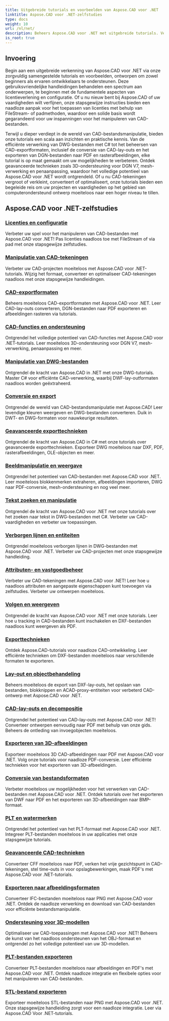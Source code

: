 ```yaml
---
title: Uitgebreide tutorials en voorbeelden van Aspose.CAD voor .NET
linktitle: Aspose.CAD voor .NET-zelfstudies
type: docs
weight: 10
url: /nl/net/
description: Beheers Aspose.CAD voor .NET met uitgebreide tutorials. Verbeter uw CAD-vaardigheden, van licentieverlening tot geavanceerde exporttechnieken. Ontgrendel verborgen functies moeiteloos.
is_root: true
---
```


## Invoering

Begin aan een uitgebreide verkenning van Aspose.CAD voor .NET via onze zorgvuldig samengestelde tutorials en voorbeelden, ontworpen om zowel beginners als ervaren ontwikkelaars te ondersteunen. Deze gebruiksvriendelijke handleidingen behandelen een spectrum aan onderwerpen, te beginnen met de fundamentele aspecten van licentieverlening en configuratie. Of u nu nieuw bent bij Aspose.CAD of uw vaardigheden wilt verfijnen, onze stapsgewijze instructies bieden een naadloze aanpak voor het toepassen van licenties met behulp van FileStream- of padmethoden, waardoor een solide basis wordt gegarandeerd voor uw inspanningen voor het manipuleren van CAD-bestanden.

Terwijl u dieper verdiept in de wereld van CAD-bestandsmanipulatie, bieden onze tutorials een scala aan inzichten en praktische kennis. Van de efficiënte verwerking van DWG-bestanden met C# tot het beheersen van CAD-exportformaten, inclusief de conversie van CAD-lay-outs en het exporteren van DGN-bestanden naar PDF en rasterafbeeldingen, elke tutorial is op maat gemaakt om uw mogelijkheden te verbeteren. Ontdek geavanceerde technieken zoals 3D-ondersteuning voor DGN V7, mesh-verwerking en penaanpassing, waardoor het volledige potentieel van Aspose.CAD voor .NET wordt ontgrendeld. Of u nu CAD-tekeningen vergroot of verkleint, converteert of optimaliseert, onze tutorials bieden een begeleide reis om uw projecten en vaardigheden op het gebied van computerondersteund ontwerp moeiteloos naar een hoger niveau te tillen.

## Aspose.CAD voor .NET-zelfstudies
### [Licenties en configuratie](./licensing-and-configuration/)
Verbeter uw spel voor het manipuleren van CAD-bestanden met Aspose.CAD voor .NET! Pas licenties naadloos toe met FileStream of via pad met onze stapsgewijze zelfstudies. 
### [Manipulatie van CAD-tekeningen](./cad-drawing-manipulation/)
Verbeter uw CAD-projecten moeiteloos met Aspose.CAD voor .NET-tutorials. Wijzig het formaat, converteer en optimaliseer CAD-tekeningen naadloos met onze stapsgewijze handleidingen.
### [CAD-exportformaten](./cad-export-formats/)
Beheers moeiteloos CAD-exportformaten met Aspose.CAD voor .NET. Leer CAD-lay-outs converteren, DGN-bestanden naar PDF exporteren en afbeeldingen rasteren via tutorials.
### [CAD-functies en ondersteuning](./cad-features-and-support/)
Ontgrendel het volledige potentieel van CAD-functies met Aspose.CAD voor .NET-tutorials. Leer moeiteloos 3D-ondersteuning voor DGN V7, mesh-verwerking, penaanpassing en meer.
### [Manipulatie van DWG-bestanden](./dwg-file-manipulation/)
Ontgrendel de kracht van Aspose.CAD in .NET met onze DWG-tutorials. Master C# voor efficiënte CAD-verwerking, waarbij DWF-lay-outformaten naadloos worden geëxtraheerd.
### [Conversie en export](./conversion-and-export/)
Ontgrendel de wereld van CAD-bestandsmanipulatie met Aspose.CAD! Leer levendige kleuren weergeven en DWG-bestanden converteren. Duik in DWT- en DWG-formaten voor nauwkeurige resultaten.
### [Geavanceerde exporttechnieken](./advanced-export-techniques/)
Ontgrendel de kracht van Aspose.CAD in C# met onze tutorials over geavanceerde exporttechnieken. Exporteer DWG moeiteloos naar DXF, PDF, rasterafbeeldingen, OLE-objecten en meer.
### [Beeldmanipulatie en weergave](./image-manipulation-and-rendering/)
Ontgrendel het potentieel van CAD-bestanden met Aspose.CAD voor .NET. Leer moeiteloos blokkenmerken extraheren, afbeeldingen importeren, DWG naar PDF-conversie, mesh-ondersteuning en nog veel meer.
### [Tekst zoeken en manipulatie](./text-search-and-manipulation/)
Ontgrendel de kracht van Aspose.CAD voor .NET met onze tutorials over het zoeken naar tekst in DWG-bestanden met C#. Verbeter uw CAD-vaardigheden en verbeter uw toepassingen.
### [Verborgen lijnen en entiteiten](./hidden-lines-and-entities/)
Ontgrendel moeiteloos verborgen lijnen in DWG-bestanden met Aspose.CAD voor .NET. Verbeter uw CAD-projecten met onze stapsgewijze handleiding.
### [Attributen- en vastgoedbeheer](./attribute-and-property-management/)
Verbeter uw CAD-tekeningen met Aspose.CAD voor .NET! Leer hoe u naadloos attributen en aangepaste eigenschappen kunt toevoegen via zelfstudies. Verbeter uw ontwerpen moeiteloos.
### [Volgen en weergeven](./tracking-and-rendering/)
Ontgrendel de kracht van Aspose.CAD voor .NET met onze tutorials. Leer hoe u tracking in CAD-bestanden kunt inschakelen en DXF-bestanden naadloos kunt weergeven als PDF.
### [Exporttechnieken](./export-techniques/)
Ontdek Aspose.CAD-tutorials voor naadloze CAD-ontwikkeling. Leer efficiënte technieken om DXF-bestanden moeiteloos naar verschillende formaten te exporteren.
### [Lay-out en objectbehandeling](./layout-and-object-handling/)
Beheers moeiteloos de export van DXF-lay-outs, het opslaan van bestanden, blokknippen en ACAD-proxy-entiteiten voor verbeterd CAD-ontwerp met Aspose.CAD voor .NET.
### [CAD-lay-outs en decompositie](./cad-layouts-and-decomposition/)
Ontgrendel het potentieel van CAD-lay-outs met Aspose.CAD voor .NET! Converteer ontwerpen eenvoudig naar PDF met behulp van onze gids. Beheers de ontleding van invoegobjecten moeiteloos.
### [Exporteren van 3D-afbeeldingen](./3d-image-export/)
Exporteer moeiteloos 3D CAD-afbeeldingen naar PDF met Aspose.CAD voor .NET. Volg onze tutorials voor naadloze PDF-conversie. Leer efficiënte technieken voor het exporteren van 3D-afbeeldingen.
### [Conversie van bestandsformaten](./file-format-conversion/)
Verbeter moeiteloos uw mogelijkheden voor het verwerken van CAD-bestanden met Aspose.CAD voor .NET. Ontdek tutorials over het exporteren van DWF naar PDF en het exporteren van 3D-afbeeldingen naar BMP-formaat.
### [PLT en watermerken](./plt-and-watermarking/)
Ontgrendel het potentieel van het PLT-formaat met Aspose.CAD voor .NET. Integreer PLT-bestanden moeiteloos in uw applicaties met onze stapsgewijze tutorials.
### [Geavanceerde CAD-technieken](./advanced-cad-techniques/)
Converteer CFF moeiteloos naar PDF, verken het vrije gezichtspunt in CAD-tekeningen, stel time-outs in voor opslagbewerkingen, maak PDF's met Aspose.CAD voor .NET-tutorials.
### [Exporteren naar afbeeldingsformaten](./exporting-to-image-formats/)
Converteer IFC-bestanden moeiteloos naar PNG met Aspose.CAD voor .NET. Ontdek de naadloze verwerking en download van CAD-bestanden voor efficiënte bestandsmanipulatie.
### [Ondersteuning voor 3D-modellen](./3d-model-support/)
Optimaliseer uw CAD-toepassingen met Aspose.CAD voor .NET! Beheers de kunst van het naadloos ondersteunen van het OBJ-formaat en ontgrendel zo het volledige potentieel van uw 3D-modellen.
### [PLT-bestanden exporteren](./exporting-plt-files/)
Converteer PLT-bestanden moeiteloos naar afbeeldingen en PDF's met Aspose.CAD voor .NET. Ontdek naadloze integratie en flexibele opties voor het manipuleren van CAD-bestanden.
### [STL-bestand exporteren](./stl-file-export/)
Exporteer moeiteloos STL-bestanden naar PNG met Aspose.CAD voor .NET. Onze stapsgewijze handleiding zorgt voor een naadloze integratie. Leer via Aspose.CAD Voor .NET-tutorials.